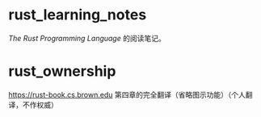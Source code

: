 # rust_learning_notes

*The Rust Programming Language* 的阅读笔记。

# rust_ownership

https://rust-book.cs.brown.edu 第四章的完全翻译（省略图示功能）（个人翻译，不作权威）


